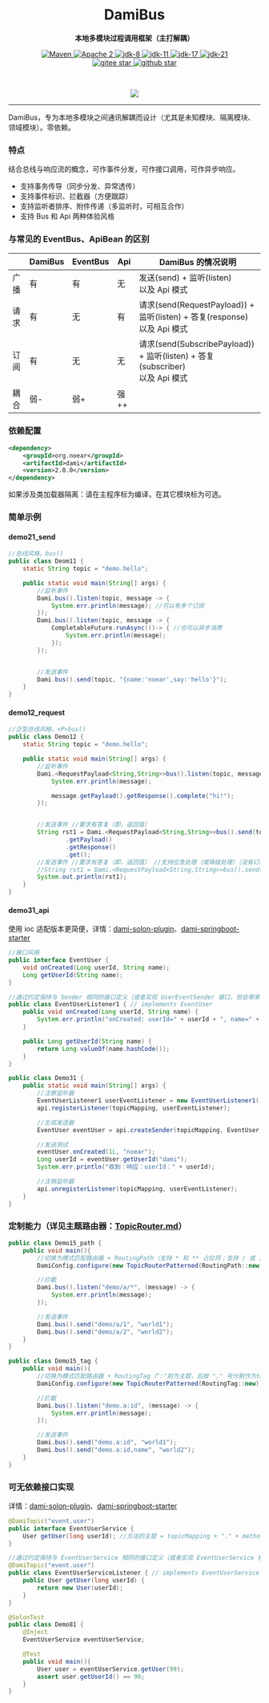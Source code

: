 <h1 align="center" style="text-align:center;">
  DamiBus
</h1>
<p align="center">
	<strong>本地多模块过程调用框架（主打解耦）</strong>
</p>

<p align="center">
    <a target="_blank" href="https://search.maven.org/artifact/org.noear/dami">
        <img src="https://img.shields.io/maven-central/v/org.noear/dami.svg?label=Maven%20Central" alt="Maven" />
    </a>
    <a target="_blank" href="https://www.apache.org/licenses/LICENSE-2.0.txt">
		<img src="https://img.shields.io/:license-Apache2-blue.svg" alt="Apache 2" />
	</a>
    <a target="_blank" href="https://www.oracle.com/java/technologies/javase/javase-jdk8-downloads.html">
		<img src="https://img.shields.io/badge/JDK-8-green.svg" alt="jdk-8" />
	</a>
    <a target="_blank" href="https://www.oracle.com/java/technologies/javase/jdk11-archive-downloads.html">
		<img src="https://img.shields.io/badge/JDK-11-green.svg" alt="jdk-11" />
	</a>
    <a target="_blank" href="https://www.oracle.com/java/technologies/javase/jdk17-archive-downloads.html">
		<img src="https://img.shields.io/badge/JDK-17-green.svg" alt="jdk-17" />
	</a>
    <a target="_blank" href="https://www.oracle.com/java/technologies/javase/jdk21-archive-downloads.html">
		<img src="https://img.shields.io/badge/JDK-21-green.svg" alt="jdk-21" />
	</a>
    <br />
    <a target="_blank" href='https://gitee.com/noear/dami/stargazers'>
        <img src='https://gitee.com/noear/dami/badge/star.svg' alt='gitee star'/>
    </a>
    <a target="_blank" href='https://github.com/noear/dami/stargazers'>
        <img src="https://img.shields.io/github/stars/noear/dami.svg?style=flat&logo=github" alt="github star"/>
    </a>
</p>

<br/>
<p align="center">
	<a href="https://jq.qq.com/?_wv=1027&k=kjB5JNiC">
	<img src="https://img.shields.io/badge/QQ交流群-22200020-orange"/></a>
</p>


<hr />




DamiBus，专为本地多模块之间通讯解耦而设计（尤其是未知模块、隔离模块、领域模块）。零依赖。

###  特点

结合总线与响应流的概念，可作事件分发，可作接口调用，可作异步响应。

* 支持事务传导（同步分发、异常透传）
* 支持事件标识、拦截器（方便跟踪）
* 支持监听者排序、附件传递（多监听时，可相互合作）
* 支持 Bus 和 Api 两种体验风格


### 与常见的 EventBus、ApiBean 的区别

|    | DamiBus | EventBus | Api | DamiBus 的情况说明                                                      |
|----|------|----------|-----|--------------------------------------------------------------------|
| 广播 | 有    | 有        | 无   | 发送(send) + 监听(listen)<br/>以及 Api 模式                                |
| 请求 | 有    | 无        | 有   | 请求(send(RequestPayload)) + 监听(listen) + 答复(response)<br/>以及 Api 模式 |
| 订阅 | 有    | 无        | 无   | 请求(send(SubscribePayload)) + 监听(listen) + 答复(subscriber)<br/>以及 Api 模式      |
| 耦合 | 弱-   | 弱+       | 强++ |                                                                    |


### 依赖配置

```xml
<dependency>
    <groupId>org.noear</groupId>
    <artifactId>dami</artifactId>
    <version>2.0.0</version>
</dependency>
```

如果涉及类加载器隔离：请在主程序标为编译，在其它模块标为可选。

### 简单示例


#### demo21_send

```java
//总线风格。bus()
public class Deom11 {
    static String topic = "demo.hello";

    public static void main(String[] args) {
        //监听事件
        Dami.bus().listen(topic, message -> {
            System.err.println(message); //可以有多个订阅
        });
        Dami.bus().listen(topic, message -> {
            CompletableFuture.runAsync(()-> { //也可以异步消费
                System.err.println(message);
            });
        });


        //发送事件
        Dami.bus().send(topic, "{name:'noear',say:'hello'}");
    }
}
```

#### demo12_request

```java
//泛型总线风格。<P>bus()
public class Demo12 {
    static String topic = "demo.hello";

    public static void main(String[] args) {
        //监听事件
        Dami.<RequestPayload<String,String>>bus().listen(topic, message -> {
            System.err.println(message);

            message.getPayload().getResponse().complete("hi!");
        });


        //发送事件 //要求有答复（即，返回值）
        String rst1 = Dami.<RequestPayload<String,String>>bus().send(topic, new RequestPayload<>("world"))
                .getPayload()
                .getResponse()
                .get();
        //发送事件 //要求有答复（即，返回值） //支持应急处理（或降级处理）（没有订阅时触发时）
        //String rst1 = Dami.<RequestPayload<String,String>>bus().send(topic, new RequestPayload<>("world"), r -> r.getResponse().complete("def"))...;
        System.out.println(rst1);
    }
}
```

#### demo31_api

使用 ioc 适配版本更简便，详情：[dami-solon-plugin](dami-solon-plugin)、[dami-springboot-starter](dami-springboot-starter)

```java
//接口风格
public interface EventUser {
    void onCreated(Long userId, String name);
    Long getUserId(String name);
}

//通过约定保持与 Sender 相同的接口定义（或者实现 UserEventSender 接口，但会带来依赖关系）
public class EventUserListener1 { // implements EventUser
    public void onCreated(Long userId, String name) {
        System.err.println("onCreated: userId=" + userId + ", name=" + name);
    }

    public Long getUserId(String name) {
        return Long.valueOf(name.hashCode());
    }
}

public class Demo31 {
    public static void main(String[] args) {
        //注册监听器
        EventUserListener1 userEventListener = new EventUserListener1();
        api.registerListener(topicMapping, userEventListener);

        //生成发送器
        EventUser eventUser = api.createSender(topicMapping, EventUser.class);

        //发送测试
        eventUser.onCreated(1L, "noear");
        Long userId = eventUser.getUserId("dami");
        System.err.println("收到：响应：userId：" + userId);

        //注销监听器
        api.unregisterListener(topicMapping, userEventListener);
    }
}
```


### 定制能力（详见主题路由器：[TopicRouter.md](TopicRouter.md)）

```java
public class Demo15_path {
    public void main(){
        //切换为模式匹配路由器 + RoutingPath（支持 * 和 ** 占位符；支持 / 或 . 做为间隔）
        DamiConfig.configure(new TopicRouterPatterned(RoutingPath::new));

        //拦截
        Dami.bus().listen("demo/a/*", (message) -> {
            System.err.println(message);
        });

        //发送事件
        Dami.bus().send("demo/a/1", "world1");
        Dami.bus().send("demo/a/2", "world2");
    }
}
```

```java
public class Demo15_tag {
    public void main(){
        //切换为模式匹配路由器 + RoutingTag（":"前为主题，后按 "," 号分割作为tag）
        DamiConfig.configure(new TopicRouterPatterned(RoutingTag::new));

        //拦截
        Dami.bus().listen("demo.a:id", (message) -> {
            System.err.println(message);
        });

        //发送事件
        Dami.bus().send("demo.a:id", "world1");
        Dami.bus().send("demo.a:id,name", "world2");
    }
}
```

### 可无依赖接口实现

详情：[dami-solon-plugin](dami-solon-plugin)、[dami-springboot-starter](dami-springboot-starter)

```java
@DamiTopic("event.user")
public interface EventUserService {
    User getUser(long userId); //方法的主题 = topicMapping + "." + method.getName() //方法不能重名
}

//通过约定保持与 EventUserService 相同的接口定义（或者实现 EventUserService 接口，这个会带来依赖关系）
@DamiTopic("event.user")
public class EventUserServiceListener { // implements EventUserService // 它相当于是个实现类
    public User getUser(long userId) {
        return new User(userId);
    }
}

@SolonTest
public class Demo81 {
    @Inject
    EventUserService eventUserService;

    @Test
    public void main(){
        User user = eventUserService.getUser(99);
        assert user.getUserId() == 99;
    }
}
```
